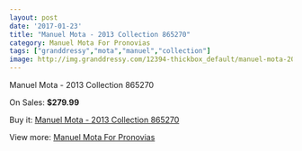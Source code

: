 ```yaml
---
layout: post
date: '2017-01-23'
title: "Manuel Mota - 2013 Collection 865270"
category: Manuel Mota For Pronovias
tags: ["granddressy","mota","manuel","collection"]
image: http://img.granddressy.com/12394-thickbox_default/manuel-mota-2013-collection-865270.jpg
---
```

Manuel Mota - 2013 Collection 865270

On Sales: **$279.99**
<a href="https://www.granddressy.com/en/manuel-mota-for-pronovias/11476-manuel-mota-2013-collection-865270.html"><amp-img layout="responsive" width="600" height="600" src="//img.granddressy.com/12394-thickbox_default/manuel-mota-2013-collection-865270.jpg" alt="Manuel Mota - 2013 Collection 865270 0" /></a>

Buy it: [Manuel Mota - 2013 Collection 865270](https://www.granddressy.com/en/manuel-mota-for-pronovias/11476-manuel-mota-2013-collection-865270.html "Manuel Mota - 2013 Collection 865270")

View more: [Manuel Mota For Pronovias](https://www.granddressy.com/en/272-manuel-mota-for-pronovias "Manuel Mota For Pronovias")